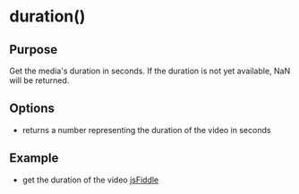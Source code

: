 # duration() #

## Purpose ##

Get the media's duration in seconds. If the duration is not yet available, NaN will be returned.

## Options ##

* returns a number representing the duration of the video in seconds

## Example ##

* get the duration of the video [jsFiddle](http://jsfiddle.net/popcornjs/Z4Z37/)
